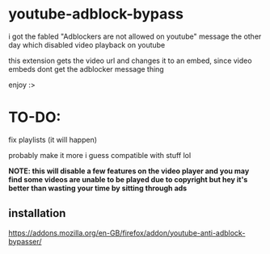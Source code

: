 # youtube-adblock-bypass

i got the fabled "Adblockers are not allowed on youtube" message the other day which disabled video playback on youtube

this extension gets the video url and changes it to an embed, since video embeds dont get the adblocker message thing

enjoy :>

# TO-DO:

fix playlists (it will happen)

probably make it more i guess compatible with stuff lol

**NOTE: this will disable a few features on the video player and you may find some videos are unable to be played due to copyright but hey it's better than wasting your time by sitting through ads**

## installation

https://addons.mozilla.org/en-GB/firefox/addon/youtube-anti-adblock-bypasser/
